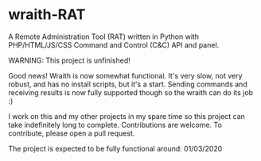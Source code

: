 # wraith-RAT

A Remote Administration Tool (RAT) written in Python with 
PHP/HTML/JS/CSS Command and Control (C&amp;C) API and panel.

WARNING: This project is unfinished!

Good news! Wraith is now somewhat functional. It's very slow, not
very robust, and has no install scripts, but it's a start. Sending
commands and receiving results is now fully supported though so
the wraith can do its job :)

I work on this and my other projects in my spare time so this project 
can take indefinitely long to complete. Contributions are welcome. To 
contribute, please open a pull request.

The project is expected to be fully functional around: 01/03/2020

